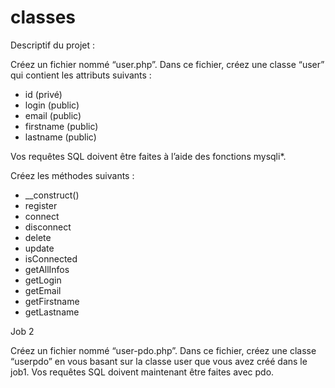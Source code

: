 # classes

Descriptif du projet :

Créez un fichier nommé “user.php”. Dans ce fichier, créez une classe
“user” qui contient les attributs suivants :
- id (privé)
- login (public)
- email (public)
- firstname (public)
- lastname (public)

Vos requêtes SQL doivent être faites à l’aide des fonctions mysqli*.

Créez les méthodes suivants :

- __construct()
- register
- connect
- disconnect 
- delete 
- update 
- isConnected
- getAllInfos
- getLogin
- getEmail 
- getFirstname 
- getLastname

Job 2

Créez un fichier nommé “user-pdo.php”. 
Dans ce fichier, créez une classe “userpdo” en vous basant sur la classe user que vous avez créé dans le
job1. Vos requêtes SQL doivent maintenant être faites avec pdo.
